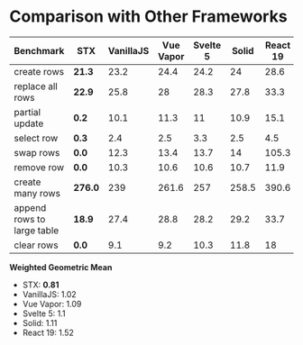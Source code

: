 
# Comparison with Other Frameworks

| Benchmark | STX | VanillaJS | Vue Vapor | Svelte 5 | Solid | React 19 |
|-----------|-----|-----------|-----------|----------|-------|----------|
| create rows | **21.3** | 23.2 | 24.4 | 24.2 | 24 | 28.6 |
| replace all rows | **22.9** | 25.8 | 28 | 28.3 | 27.8 | 33.3 |
| partial update | **0.2** | 10.1 | 11.3 | 11 | 10.9 | 15.1 |
| select row | **0.3** | 2.4 | 2.5 | 3.3 | 2.5 | 4.5 |
| swap rows | **0.0** | 12.3 | 13.4 | 13.7 | 14 | 105.3 |
| remove row | **0.0** | 10.3 | 10.6 | 10.6 | 10.7 | 11.9 |
| create many rows | **276.0** | 239 | 261.6 | 257 | 258.5 | 390.6 |
| append rows to large table | **18.9** | 27.4 | 28.8 | 28.2 | 29.2 | 33.7 |
| clear rows | **0.0** | 9.1 | 9.2 | 10.3 | 11.8 | 18 |

**Weighted Geometric Mean**

- STX: **0.81**
- VanillaJS: 1.02
- Vue Vapor: 1.09
- Svelte 5: 1.1
- Solid: 1.11
- React 19: 1.52
